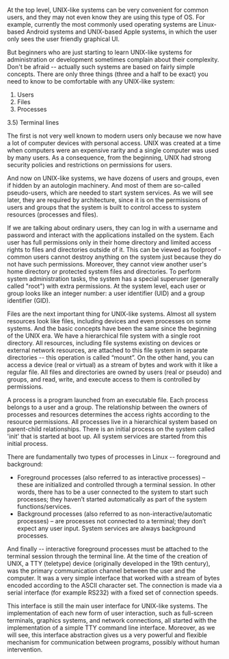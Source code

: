 At the top level, UNIX-like systems can be very convenient for common users, and they may not even know they are using this type of OS. For example, currently the most commonly used operating systems are Linux-based Android systems and UNIX-based Apple systems, in which the user only sees the user friendly graphical UI.

But beginners who are just starting to learn UNIX-like systems for administration or development sometimes complain about their complexity. Don't be afraid -- actually such systems are based on fairly simple concepts. There are only three things (three and a half to be exact) you need to know to be comfortable with any UNIX-like system:
1) Users
2) Files
3) Processes

3.5) Terminal lines

The first is not very well known to modern users only because we now have a lot of computer devices with personal access. UNIX was created at a time when computers were an expensive rarity and a single computer was used by many users. As a consequence, from the beginning, UNIX had strong security policies and restrictions on permissions for users.

And now on UNIX-like systems, we have dozens of users and groups, even if hidden by an autologin machinery. And most of them are so-called pseudo-users, which are needed to start system services. As we will see later, they are required by architecture, since it is on the permissions of users and groups that the system is built to control access to system resources (processes and files).

If we are talking about ordinary users, they can log in with a username and password and interact with the applications installed on the system. Each user has full permissions only in their home directory and limited access rights to files and directories outside of it. This can be viewed as foolproof - common users cannot destroy anything on the system just because they do not have such permissions. Moreover, they cannot view another user's home directory or protected system files and directories. To perform system administration tasks, the system has a special superuser (generally called "root") with extra permissions.
At the system level, each user or group looks like an integer number: a user identifier (UID) and a group identifier (GID).

Files are the next important thing for UNIX-like systems. Almost all system resources look like files, including devices and even processes on some systems. And the basic concepts have been the same since the beginning of the UNIX era. We have a hierarchical file system with a single root directory. All resources, including file systems existing on devices or external network resources, are attached to this file system in separate directories -- this operation is called “mount”. On the other hand, you can access a device (real or virtual) as a stream of bytes and work with it like a regular file. All files and directories are owned by users (real or pseudo) and groups, and read, write, and execute access to them is controlled by permissions.

A process is a program launched from an executable file. Each process belongs to a user and a group. The relationship between the owners of processes and resources determines the access rights according to the resource permissions. All processes live in a hierarchical system based on parent-child relationships. There is an initial process on the system called 'init' that is started at boot up. All system services are started from this initial process.

There are fundamentally two types of processes in Linux -- foreground and background:
* Foreground processes (also referred to as interactive processes) – these are initialized and controlled through a terminal session. In other words, there has to be a user connected to the system to start such processes; they haven’t started automatically as part of the system functions/services.
* Background processes (also referred to as non-interactive/automatic processes) – are processes not connected to a terminal; they don’t expect any user input. System services are always background processes.

And finally -- interactive foreground processes must be attached to the terminal session through the terminal line. At the time of the creation of UNIX, a TTY (teletype) device (originally developed in the 19th century), was the primary communication channel between the user and the computer. It was a very simple interface that worked with a stream of bytes encoded according to the ASCII character set. The connection is made via a serial interface (for example RS232) with a fixed set of connection speeds.

This interface is still the main user interface for UNIX-like systems. The implementation of each new form of user interaction, such as full-screen terminals, graphics systems, and network connections, all started with the implementation of a simple TTY command line interface. Moreover, as we will see, this interface abstraction gives us a very powerful and flexible mechanism for communication between programs, possibly without human intervention.
